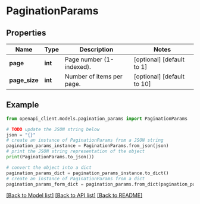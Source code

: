 # PaginationParams


## Properties

Name | Type | Description | Notes
------------ | ------------- | ------------- | -------------
**page** | **int** | Page number (1-indexed). | [optional] [default to 1]
**page_size** | **int** | Number of items per page. | [optional] [default to 10]

## Example

```python
from openapi_client.models.pagination_params import PaginationParams

# TODO update the JSON string below
json = "{}"
# create an instance of PaginationParams from a JSON string
pagination_params_instance = PaginationParams.from_json(json)
# print the JSON string representation of the object
print(PaginationParams.to_json())

# convert the object into a dict
pagination_params_dict = pagination_params_instance.to_dict()
# create an instance of PaginationParams from a dict
pagination_params_form_dict = pagination_params.from_dict(pagination_params_dict)
```
[[Back to Model list]](../README.md#documentation-for-models) [[Back to API list]](../README.md#documentation-for-api-endpoints) [[Back to README]](../README.md)


